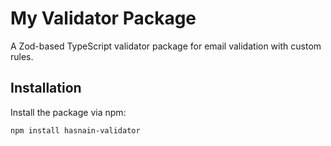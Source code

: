 # My Validator Package

A Zod-based TypeScript validator package for email validation with custom rules.

## Installation

Install the package via npm:

```bash
npm install hasnain-validator
```
